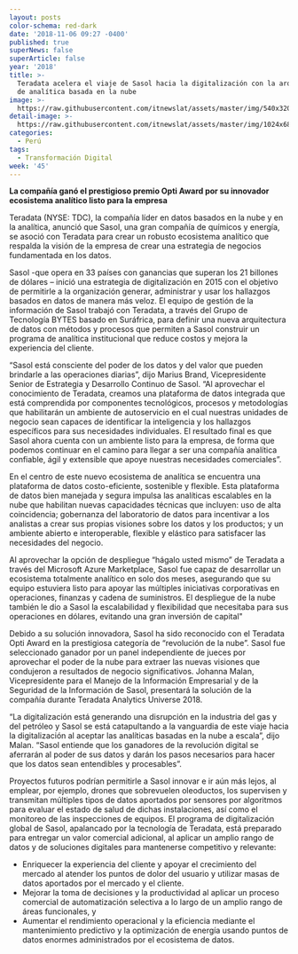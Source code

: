 ```yaml
---
layout: posts
color-schema: red-dark
date: '2018-11-06 09:27 -0400'
published: true
superNews: false
superArticle: false
year: '2018'
title: >-
  Teradata acelera el viaje de Sasol hacia la digitalización con la arquitectura
  de analítica basada en la nube
image: >-
  https://raw.githubusercontent.com/itnewslat/assets/master/img/540x320/Cloud-p.jpg
detail-image: >-
  https://raw.githubusercontent.com/itnewslat/assets/master/img/1024x680/Cloud-g.jpg
categories:
  - Perú
tags:
  - Transformación Digital
week: '45'
---
```

**La compañía ganó el prestigioso premio Opti Award por su innovador ecosistema analítico listo para la empresa**

Teradata (NYSE: TDC), la compañía líder en datos basados en la nube y en la analítica, anunció que Sasol, una gran compañía de químicos y energía, se asoció con Teradata para crear un robusto ecosistema analítico que respalda la visión de la empresa de crear una estrategia de negocios fundamentada en los datos.  

Sasol -que opera en 33 países con ganancias que superan los 21 billones de dólares – inició una estrategia de digitalización en 2015 con el objetivo de permitirle a la organización generar, administrar y usar los hallazgos basados en datos de manera más veloz. El equipo de gestión de la información de Sasol trabajó con Teradata, a través del Grupo de Tecnología BYTES basado en Suráfrica, para definir una nueva arquitectura de datos con métodos y procesos que permiten a Sasol construir un programa de analítica institucional que reduce costos y mejora la experiencia del cliente. 

“Sasol está consciente del poder de los datos y del valor que pueden brindarle a las operaciones diarias”, dijo Marius Brand, Vicepresidente Senior de Estrategia y Desarrollo Continuo de Sasol. “Al aprovechar el conocimiento de Teradata, creamos una plataforma de datos integrada que está comprendida por componentes tecnológicos, procesos y metodologías que habilitarán un ambiente de autoservicio en el cual nuestras unidades de negocio sean capaces de identificar la inteligencia y los hallazgos específicos para sus necesidades individuales. El resultado final es que Sasol ahora cuenta con un ambiente listo para la empresa, de forma que podemos continuar en el camino para llegar a ser una compañía analítica confiable, ágil y extensible que apoye nuestras necesidades comerciales”.

En el centro de este nuevo ecosistema de analítica se encuentra una plataforma de datos costo-eficiente, sostenible y flexible. Esta plataforma de datos bien manejada y segura impulsa las analíticas escalables en la nube que habilitan nuevas capacidades técnicas que incluyen: uso de alta coincidencia; gobernanza del laboratorio de datos para incentivar a los analistas a crear sus propias visiones sobre los datos y los productos; y un ambiente abierto e interoperable, flexible y elástico para satisfacer las necesidades del negocio.

Al aprovechar la opción de despliegue “hágalo usted mismo” de Teradata a través del Microsoft Azure Marketplace,  Sasol fue capaz de desarrollar un ecosistema totalmente analítico en solo dos meses, asegurando que su equipo estuviera listo para apoyar las múltiples iniciativas corporativas en operaciones, finanzas y  cadena de suministros. El despliegue de la nube también le dio a Sasol la escalabilidad y flexibilidad que necesitaba para sus operaciones en dólares, evitando una gran inversión de capital" 

Debido a su solución innovadora, Sasol ha sido reconocido con el Teradata Opti Award en la prestigiosa categoría de “revolución de la nube”. Sasol fue seleccionado ganador por un panel independiente de jueces por aprovechar el poder de la nube para extraer las nuevas visiones que condujeron a resultados de negocio significativos. Johanna Malan, Vicepresidente para el Manejo de la Información Empresarial y de la Seguridad de la Información de Sasol, presentará la solución de la compañía durante Teradata Analytics Universe 2018.

“La digitalización está generando una disrupción en la industria del gas y del petróleo y Sasol se está catapultando a la vanguardia de este viaje hacia la digitalización al aceptar las analíticas basadas en la nube a escala”, dijo Malan. “Sasol entiende que los ganadores de la revolución digital se aferrarán al poder de sus datos y darán los pasos necesarios para hacer que los datos sean entendibles y procesables”. 

Proyectos futuros podrían permitirle a Sasol innovar e ir aún más lejos, al emplear, por ejemplo, drones que sobrevuelen oleoductos, los supervisen y transmitan múltiples tipos de datos aportados por sensores por algoritmos para evaluar el estado de salud de dichas instalaciones, así como el monitoreo de las inspecciones de equipos. El programa de digitalización global de Sasol, apalancado por la tecnología de Teradata, está preparado para entregar un valor comercial adicional, al aplicar un amplio rango de datos y de soluciones digitales para mantenerse competitivo y relevante:  

- Enriquecer la experiencia del cliente y apoyar el crecimiento del mercado al atender los puntos de dolor del usuario y utilizar masas de datos aportados por el mercado y el cliente.
- Mejorar la toma de decisiones y la productividad al aplicar un proceso comercial de automatización selectiva a lo largo de un amplio rango de áreas funcionales, y
- Aumentar el rendimiento operacional y la eficiencia mediante el mantenimiento predictivo y la optimización de energía usando puntos de datos enormes administrados por el ecosistema de datos.